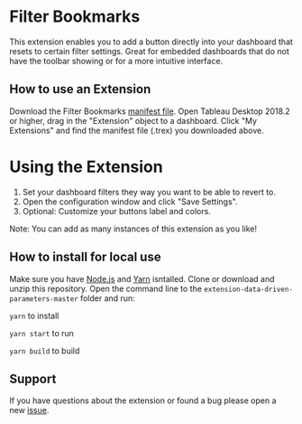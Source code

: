# Filter Bookmarks
This extension enables you to add a button directly into your dashboard that resets to certain filter settings. Great for embedded dashboards that do not have the toolbar showing or for a more intuitive interface.

## How to use an Extension
Download the Filter Bookmarks [manifest file](https://extensiongallery.tableau.com/products/29). Open Tableau Desktop 2018.2 or higher, drag in the "Extension" object to a dashboard. Click "My Extensions" and find the manifest file (.trex) you downloaded above.

# Using the Extension
1. Set your dashboard filters they way you want to be able to revert to.
2. Open the configuration window and click "Save Settings".
3. Optional: Customize your buttons label and colors.

Note: You can add as many instances of this extension as you like!

## How to install for local use
Make sure you have [Node.js](https://nodejs.org) and [Yarn](https://yarnpkg.com) isntalled. 
Clone or download and unzip this repository. Open the command line to the `extension-data-driven-parameters-master` folder and run:

`yarn` to install

`yarn start` to run

`yarn build` to build

## Support
If you have questions about the extension or found a bug please open a new [issue](https://github.com/tableau/extension-filter-bookmarks/issues).
